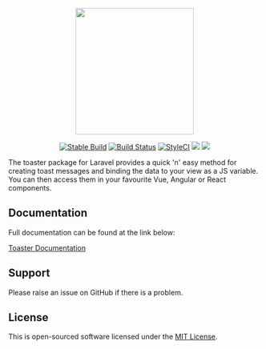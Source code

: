 <p align="center">
    <img src="http://docs.laralabs.uk/toaster/images/toaster_logo_text.png" height="253px" width="236px" />
</p>
<p align="center">
<a href="https://packagist.org/packages/laralabs/toaster"><img src="https://poser.pugx.org/laralabs/toaster/version" alt="Stable Build" /></a>
<a href="https://travis-ci.org/Laralabs/toaster"><img src="https://travis-ci.org/Laralabs/toaster.svg?branch=1.0.0" alt="Build Status"></a>
<a href="https://styleci.io/repos/103109905"><img src="https://styleci.io/repos/103109905/shield?branch=master" alt="StyleCI"></a>
<a href="https://codeclimate.com/github/Laralabs/toaster"><img src="https://codeclimate.com/github/Laralabs/toaster/badges/gpa.svg" /></a>
<a href="https://codeclimate.com/github/Laralabs/toaster/coverage"><img src="https://codeclimate.com/github/Laralabs/toaster/badges/coverage.svg" /></a>
</p>
The toaster package for Laravel provides a quick 'n' easy method for creating toast messages and binding the data to your view as a JS variable. You can then access them in your favourite Vue, Angular or React components.

## Documentation

Full documentation can be found at the link below: 

[Toaster Documentation](http://docs.laralabs.uk/toaster)

## Support
Please raise an issue on GitHub if there is a problem.

## License
This is open-sourced software licensed under the [MIT License](http://opensource.org/licenses/MIT).